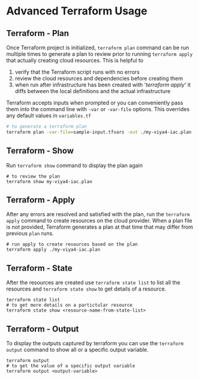 
# Advanced Terraform Usage

## Terraform - Plan

Once Terraform project is initialized, ```terraform plan``` command can be run multiple times to generate a plan to review prior to running ```terraform apply``` that actually creating cloud resources. This is helpful to

1) verify that the Terraform script runs with no errors
2) review the cloud resources and dependencies before creating them
3) when run after infrastructure has been created with '*terraform apply*' it diffs between the local definitions and the actual infrastructure 

Terraform accepts inputs when prompted or you can conveniently pass them into the command line with ```-var``` or ```-var-file``` options. This overrides any default values in ```variables.tf```

```bash
# to generate a terraform plan
terraform plan -var-file=sample-input.tfvars -out ./my-viya4-iac.plan
```

## Terraform - Show

Run ```terraform show``` command to display the plan again

    # to review the plan
    terraform show my-viya4-iac.plan

## Terraform - Apply

After any errors are resolved and satisfied with the plan, run the ```terraform apply``` command to create resources on the cloud provider. When a plan file is not provided, Terraform generates a plan at that time that may differ from previous ```plan``` runs.  

    # run apply to create resources based on the plan
    terraform apply ./my-viya4-iac.plan

## Terraform - State

After the resources are created use ```terraform state list``` to list all the resources and ```terraform state show``` to get details of a resource.

    terraform state list 
    # to get more details on a partictular resource 
    terraform state show <resource-name-from-state-list>

## Terraform - Output

To display the outputs captured by terraform you can use the `terraform output` command to show all or a specific output variable.

    terraform output
    # to get the value of a specific output variable
    terraform output <output-variable>
